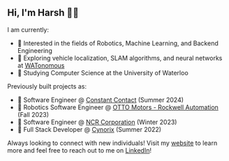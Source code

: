 ## Hi, I'm Harsh 👋🏽

I am currently:
* 👀 Interested in the fields of Robotics, Machine Learning, and Backend Engineering
* 🚙 Exploring vehicle localization, SLAM algorithms, and neural networks at [WATonomous](https://www.watonomous.ca/)
* 🎒 Studying Computer Science at the University of Waterloo

Previously built projects as:
* 🚀 Software Engineer @ [Constant Contact](https://www.constantcontact.com/) (Summer 2024)
* 🤖 Robotics Software Engineer @ [OTTO Motors - Rockwell Automation](https://ottomotors.com/) (Fall 2023)
* 🏦 Software Engineer @ [NCR Corporation](https://www.ncr.com/) (Winter 2023)
* 🔐 Full Stack Developer @ [Cynorix](https://www.cynorix.com/) (Summer 2022)

Always looking to connect with new individuals! Visit my [website](https://harshpatell.tech/) to learn more and feel free to reach out to me on [LinkedIn](https://www.linkedin.com/in/harsh-patell/)!
